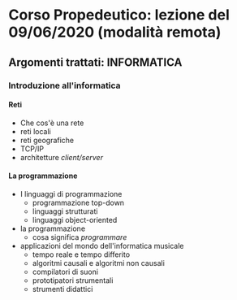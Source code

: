 # Corso Propedeutico: lezione del 09/06/2020 (modalità remota)

## Argomenti trattati: **INFORMATICA**

### Introduzione all'informatica

#### Reti

* Che cos'è una rete
* reti locali
* reti geografiche
* TCP/IP
* architetture *client/server*

#### La programmazione

* I linguaggi di programmazione
  * programmazione top-down
  * linguaggi strutturati
  * linguaggi object-oriented
* la programmazione
  * cosa significa *programmare*
* applicazioni del mondo dell'informatica musicale
  * tempo reale e tempo differito
  * algoritmi causali e algoritmi non causali
  * compilatori di suoni
  * prototipatori strumentali
  * strumenti didattici
